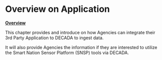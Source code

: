 # Overview on Application

**<u>Overview</u>**

This chapter provides and introduce on how Agencies can integrate their 3rd Party Application to DECADA to ingest data.  

It will also provide Agencies the information if they are interested to utilize the Smart Nation Sensor Platform (SNSP) tools via DECADA. 